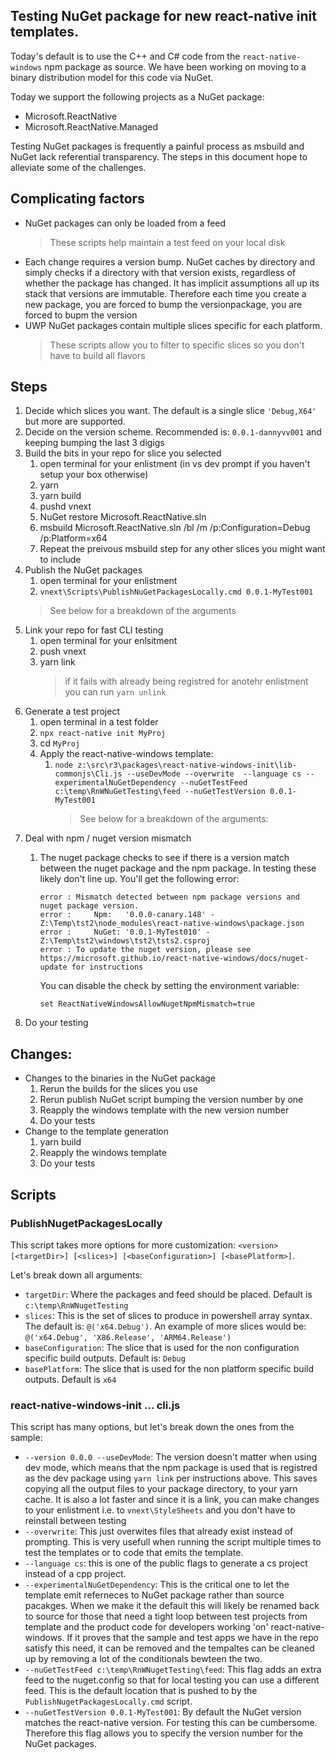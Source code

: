 ## Testing NuGet package for new react-native init templates.
Today's default is to use the C++ and C# code from the `react-native-windows` npm package as source. We have been working on moving to a binary distribution model for this code via NuGet. 

Today we support the following projects as a NuGet package:
 * Microsoft.ReactNative
 * Microsoft.ReactNative.Managed

 Testing NuGet packages is frequently a painful process as msbuild and NuGet lack referential transparency. The steps in this document hope to alleviate some of the challenges.

## Complicating factors
* NuGet packages can only be loaded from a feed
  > These scripts help maintain a test feed on your local disk
* Each change requires a version bump.
  NuGet caches by directory and simply checks if a directory with that version exists, regardless of whether the package has changed. It has implicit assumptions all up its stack that versions are immutable. Therefore each time you create a new package, you are forced to bump the versionpackage, you are forced to bupm the version
* UWP NuGet packages contain multiple slices specific for each platform.
  > These scripts allow you to filter to specific slices so you don't have to build all flavors


## Steps
1. Decide which slices you want. The default is a single slice `'Debug,X64'` but more are supported. 
1. Decide on the version scheme. Recommended is: `0.0.1-dannyvv001` and keeping bumping the last 3 digigs
1. Build the bits in your repo for slice you selected
   1. open terminal for your enlistment (in vs dev prompt if you haven't setup your box otherwise)
   1. yarn
   1. yarn build
   1. pushd vnext
   1. NuGet restore Microsoft.ReactNative.sln
   1. msbuild Microsoft.ReactNative.sln /bl /m /p:Configuration=Debug /p:Platform=x64
   1. Repeat the preivous msbuild step for any other slices you might want to include
1. Publish the NuGet packages
   1. open terminal for your enlistment
   1. `vnext\Scripts\PublishNuGetPackagesLocally.cmd 0.0.1-MyTest001`
   > See below for a breakdown of the arguments
1. Link your repo for fast CLI testing
   1. open terminal for your enlsitment
   1. push vnext
   1. yarn link
      > if it fails with already being registred for anotehr enlistment you can run `yarn unlink`
1. Generate a test project
   1. open terminal in a test folder
   1. `npx react-native init MyProj`
   1. cd `MyProj`
   1. Apply the react-native-windows template:
      1. `node z:\src\r3\packages\react-native-windows-init\lib-commonjs\Cli.js --useDevMode --overwrite  --language cs --experimentalNuGetDependency --nuGetTestFeed c:\temp\RnWNuGetTesting\feed --nuGetTestVersion 0.0.1-MyTest001 `
         > See below for a breakdown of the arguments:
1. Deal with npm / nuget version mismatch
   1. The nuget package checks to see if there is a version match between the nuget package and the npm package.
      In testing these likely don't line up. You'll get the following error:
      ```
      error : Mismatch detected between npm package versions and nuget package version.
      error :     Npm:   '0.0.0-canary.148' - Z:\Temp\tst2\node_modules\react-native-windows\package.json
      error :     NuGet: '0.0.1-MyTest010' - Z:\Temp\tst2\windows\tst2\tsts2.csproj
      error : To update the nuget version, please see https://microsoft.github.io/react-native-windows/docs/nuget-update for instructions
      ```
      
      You can disable the check by setting the environment variable:

      `set ReactNativeWindowsAllowNugetNpmMismatch=true`
1. Do your testing

## Changes:
* Changes to the binaries in the NuGet package
  1. Rerun the builds for the slices you use
  1. Rerun publish NuGet script bumping the version number by one
  1. Reapply the windows template with the new version number
  1. Do your tests
* Change to the template generation
  1. yarn build
  1. Reapply the windows template
  1. Do your tests

## Scripts
### PublishNugetPackagesLocally
This script takes more options for more customization: `<version> [<targetDir>] [<slices>] [<baseConfiguration>] [<basePlatform>]`.
      
Let's break down all arguments:
* `targetDir`: Where the packages and feed should be placed. Default is `c:\temp\RnWNugetTesting`
* `slices`: This is the set of slices to produce in powershell array syntax. The default is: `@('x64.Debug')`. An example of more slices would be: `@('x64.Debug', 'X86.Release', 'ARM64.Release')`
* `baseConfiguration`: The slice that is used for the non configuration specific build outputs. Default is: `Debug`
* `basePlatform`: The slice that is used for the non platform specific build outputs. Default is `x64`

### react-native-windows-init ... cli.js
This script has many options, but let's break down the ones from the sample:
* `--version 0.0.0 --useDevMode`: The version doesn't matter when using dev mode, which means that the npm package is used that is registred as the dev package using `yarn link` per instructions above. This saves copying all the output files to your package directory, to your yarn cache. It is also a lot faster and since it is a link, you can make changes to your enlistment i.e. to `vnext\StyleSheets` and you don't have to reinstall between testing
* `--overwrite`: This just overwites files that already exist instead of prompting. This is very usefull when running the script multiple times to test the templates or to code that emits the template.
* `--language cs`: this is one of the public flags to generate a cs project instead of a cpp project. 
* `--experimentalNuGetDependency`: This is the critical one to let the template emit referneces to NuGet package rather than source pacakges. When we make it the default this will likely be renamed back to source for those that need a tight loop between test projects from template and the product code for developers working 'on' react-native-windows. If it proves that the sample and test apps we have in the repo satisfy this need, it can be removed and the tempaltes can be cleaned up by removing a lot of the conditionals bewteen the two.
* `--nuGetTestFeed c:\temp\RnWNugetTesting\feed`: This flag adds an extra feed to the nuget.config so that for local testing you can use a different feed. This is the default location that is pushed to by the `PublishNugetPackagesLocally.cmd` script.
* `--nuGetTestVersion 0.0.1-MyTest001`: By default the NuGet version matches the react-native version. For testing this can be cumbersome. Therefore this flag allows you to specify the version number for the NuGet packages. 
